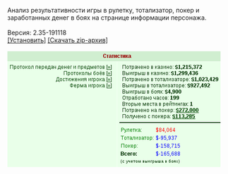 Анализ результативности игры в рулетку, тотализатор, покер и заработанных денег в боях на странице информации персонажа.
<br>
<br>
Версия: 2.35-191118
<br>
[[Установить]](https://raw.githubusercontent.com/MyRequiem/comfortablePlayingInGW/master/separatedScripts/GameMania/gameMania.user.js) [[Скачать zip-архив]](https://raw.githubusercontent.com/MyRequiem/comfortablePlayingInGW/master/separatedScripts/GameMania/gameMania.user.js.zip)
<br>
<br>
![GameMania](https://raw.githubusercontent.com/MyRequiem/comfortablePlayingInGW/master/imgs/GameMania/screen.png)
<br>

